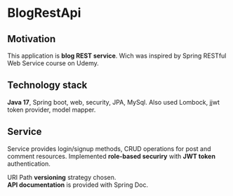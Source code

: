 # BlogRestApi


## Motivation
This application is __blog REST service__. Wich was inspired by Spring RESTful Web Service course on Udemy. 

## Technology stack
__Java 17__, 
Spring boot, web, security, JPA, 
MySql.
Also used Lombock, jjwt token provider, model mapper.

## Service
Service provides login/signup methods, CRUD operations for post and comment resources. Implemented __role-based securiry__ with __JWT token__ authentication. 

URI Path __versioning__ strategy chosen.    
__API documentation__ is provided with Spring Doc. 
